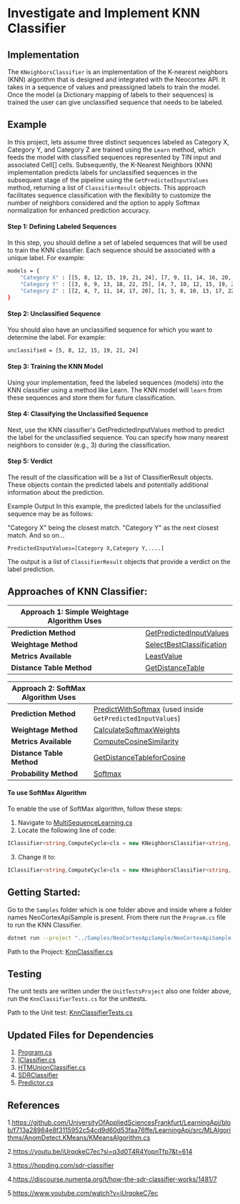 # Investigate and Implement KNN Classifier

## Implementation

The `KNeighborsClassifier` is an implementation of the K-nearest neighbors (KNN) algorithm that is designed and integrated with the Neocortex API. It takes in a sequence of values and preassigned labels to train the model. Once the model (a Dictionary mapping of labels to their sequences) is trained the user can give unclassified sequence that needs to be labeled.

## Example

In this project, lets assume three distinct sequences labeled as Category X, Category Y, and Category Z are trained using the `Learn` method, which feeds the model with classified sequences represented by TIN input and associated Cell[] cells. Subsequently, the K-Nearest Neighbors (KNN) implementation predicts labels for unclassified sequences in the subsequent stage of the pipeline using the `GetPredictedInputValues` method, returning a list of `ClassifierResult` objects. This approach facilitates sequence classification with the flexibility to customize the number of neighbors considered and the option to apply Softmax normalization for enhanced prediction accuracy.

#### Step 1: Defining Labeled Sequences

In this step, you should define a set of labeled sequences that will be used to train the KNN classifier. Each sequence should be associated with a unique label. For example:

```bash
models = {
    "Category X" : [[5, 8, 12, 15, 19, 21, 24], [7, 9, 11, 14, 16, 20, 23]],
    "Category Y" : [[3, 6, 9, 13, 18, 22, 25], [4, 7, 10, 12, 15, 19, 21]],
    "Category Z" : [[2, 4, 7, 11, 14, 17, 20], [1, 3, 8, 10, 13, 17, 22]]
}
```
#### Step 2: Unclassified Sequence
You should also have an unclassified sequence for which you want to determine the label. For example:

```bash
unclassified = [5, 8, 12, 15, 19, 21, 24]
```

#### Step 3: Training the KNN Model

Using your implementation, feed the labeled sequences (models) into the KNN classifier using a method like Learn. The KNN model will `learn` from these sequences and store them for future classification.

#### Step 4: Classifying the Unclassified Sequence
Next, use the KNN classifier's GetPredictedInputValues method to predict the label for the unclassified sequence. You can specify how many nearest neighbors to consider (e.g., 3) during the classification.

#### Step 5: Verdict
The result of the classification will be a list of ClassifierResult objects. These objects contain the predicted labels and potentially additional information about the prediction.

Example Output
In this example, the predicted labels for the unclassified sequence may be as follows:

"Category X" being the closest match.
"Category Y" as the next closest match.
And so on...

`PredictedInputValues=[Category X,Category Y,....]`

The output is a list of `ClassifierResult` objects that provide a verdict on the label prediction.

## Approaches of KNN Classifier:

| **Approach 1: Simple Weightage Algorithm Uses** |  |
| --- | --- |
| **Prediction Method** | [GetPredictedInputValues](https://github.com/IndranilSaha09/neocortexapi/blob/master/source/NeoCortexApi/Classifiers/KnnClassifier.cs#L196) |
| **Weightage Method** | [SelectBestClassification](https://github.com/IndranilSaha09/neocortexapi/blob/master/source/NeoCortexApi/Classifiers/KnnClassifier.cs#L379) |
| **Metrics Available** | [LeastValue](https://github.com/IndranilSaha09/neocortexapi/blob/master/source/NeoCortexApi/Classifiers/KnnClassifier.cs#L252) |
| **Distance Table Method** | [GetDistanceTable](https://github.com/IndranilSaha09/neocortexapi/blob/master/source/NeoCortexApi/Classifiers/KnnClassifier.cs#L271) |


| **Approach 2: SoftMax Algorithm Uses** |  |
| --- | --- |
| **Prediction Method** | [PredictWithSoftmax](https://github.com/IndranilSaha09/neocortexapi/blob/master/source/NeoCortexApi/Classifiers/KnnClassifier.cs#L490) (used inside `GetPredictedInputValues`) |
| **Weightage Method** | [CalculateSoftmaxWeights](https://github.com/IndranilSaha09/neocortexapi/blob/master/source/NeoCortexApi/Classifiers/KnnClassifier.cs#L586) |
| **Metrics Available** | [ComputeCosineSimilarity](https://github.com/IndranilSaha09/neocortexapi/blob/master/source/NeoCortexApi/Classifiers/KnnClassifier.cs#L309) |
| **Distance Table Method** | [GetDistanceTableforCosine](https://github.com/IndranilSaha09/neocortexapi/blob/master/source/NeoCortexApi/Classifiers/KnnClassifier.cs#L338)  |
| **Probability Method** | [Softmax](https://github.com/IndranilSaha09/neocortexapi/blob/master/source/NeoCortexApi/Classifiers/KnnClassifier.cs#L558) |

#### To use SoftMax Algorithm

To enable the use of SoftMax algorithm, follow these steps:

1. Navigate to [MultiSequenceLearning.cs](https://github.com/IndranilSaha09/neocortexapi/blob/master/source/Samples/NeoCortexApiSample/MultisequenceLearning.cs#L101)
2. Locate the following line of code:

```csharp
IClassifier<string,ComputeCycle>cls = new KNeighborsClassifier<string, ComputeCycle>(useSoftmax:false);
```

3. Change it to:
```csharp
IClassifier<string,ComputeCycle>cls = new KNeighborsClassifier<string, ComputeCycle>(useSoftmax:true);
```


## Getting Started:

Go to the `Samples` folder which is one folder above and inside where a folder names NeoCortexApiSample is present.
From there run the `Program.cs` file to run the KNN Classifier.

```bash
dotnet run --project "../Samples/NeoCortexApiSample/NeoCortexApiSample.csproj"
```

Path to the
Project: [KnnClassifier.cs](https://github.com/IndranilSaha09/neocortexapi/blob/master/source/NeoCortexApi/Classifiers/KnnClassifier.cs)


## Testing

The unit tests are written under the `UnitTestsProject` also one folder above, run the `KnnClassifierTests.cs` for the
unittests.

Path to the Unit
test: [KnnClassifierTests.cs](https://github.com/IndranilSaha09/neocortexapi/blob/master/source/UnitTestsProject/KnnClassifierTests.cs)


## Updated Files for Dependencies

1. [Program.cs](https://github.com/IndranilSaha09/neocortexapi/blob/master/source/Samples/NeoCortexApiSample/Program.cs)
2. [IClassifier.cs](https://github.com/IndranilSaha09/neocortexapi/blob/master/source/NeoCortexApi/Classifiers/IClassifier.cs)
3. [HTMUnionClassifier.cs](https://github.com/IndranilSaha09/neocortexapi/blob/master/source/NeoCortexApi/Classifiers/HtmUnionClassifier.cs)
4. [SDRClassifier](https://github.com/IndranilSaha09/neocortexapi/blob/master/source/NeoCortexApi/Classifiers/SDRClassifier.cs)
5. [Predictor.cs](https://github.com/IndranilSaha09/neocortexapi/blob/master/source/NeoCortexApi/Predictor.cs)

## References

1.https://github.com/UniversityOfAppliedSciencesFrankfurt/LearningApi/blob/f713a28984e8f3115952c54cd9d60d53faa76ffe/LearningApi/src/MLAlgorithms/AnomDetect.KMeans/KMeansAlgorithm.cs

2.https://youtu.be/iUrqokeC7ec?si=q3d0T4R4YopnTfp7&t=614

3.https://hopding.com/sdr-classifier

4.https://discourse.numenta.org/t/how-the-sdr-classifier-works/1481/7

5.https://www.youtube.com/watch?v=iUrqokeC7ec


